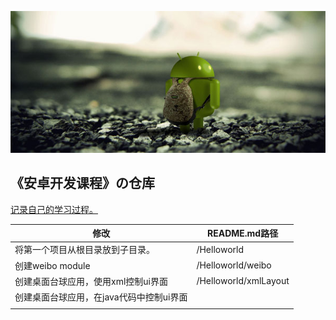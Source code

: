 ![9_110830212840_1](img/9_110830212840_1.jpg)

## 《安卓开发课程》の仓库

<u>记录自己的学习过程。</u>

| 修改                                     | README.md路径         |
| ---------------------------------------- | --------------------- |
| 将第一个项目从根目录放到子目录。         | /Helloworld           |
| 创建weibo module                         | /Helloworld/weibo     |
| 创建桌面台球应用，使用xml控制ui界面      | /Helloworld/xmlLayout |
| 创建桌面台球应用，在java代码中控制ui界面 |                       |
|                                          |                       |



